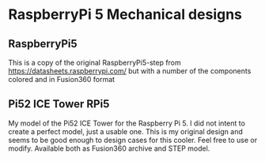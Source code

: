 # RaspberryPi 5 Mechanical designs

## RaspberryPi5

This is a copy of the original RaspberryPi5-step from https://datasheets.raspberrypi.com/ but with a number of the components colored and in Fusion360 format

## Pi52 ICE Tower RPi5

My model of the Pi52 ICE Tower for the Raspberry Pi 5.
I did not intent to create a perfect model, just a usable one.
This is my original design and seems to be good enough to design cases for this cooler. Feel free to use or modify.
Available both as Fusion360 archive and STEP model.